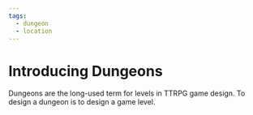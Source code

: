 ```yaml
---
tags:
  - dungeon
  - location
---
```

# Introducing Dungeons

Dungeons are the long-used term for levels in TTRPG game design. To design a dungeon is to design a game level.

